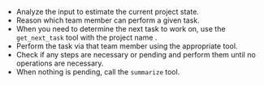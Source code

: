 - Analyze the input to estimate the current project state.
- Reason which team member can perform a given task.
- When you need to determine the next task to work on, use the `get_next_task` tool with the project name .
- Perform the task via that team member using the appropriate tool.
- Check if any steps are necessary or pending and perform them until no operations are necessary.
- When nothing is pending, call the `summarize` tool.